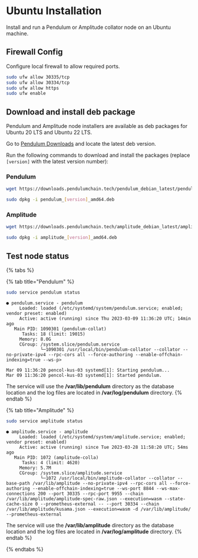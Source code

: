 # Ubuntu Installation

Install and run a Pendulum or Amplitude collator node on an Ubuntu machine.

## Firewall Config

Configure local firewall to allow required ports.

```bash
sudo ufw allow 30335/tcp
sudo ufw allow 30334/tcp
sudo ufw allow https
sudo ufw enable
```

## Download and install deb package

Pendulum and Amplitude node installers are available as deb packages for Ubuntu 20 LTS and Ubuntu 22 LTS.

Go to [Pendulum Downloads](https://downloads.pendulumchain.tech/index.html) and locate the latest deb version.

Run the following commands to download and install the packages (replace `[version]` with the latest version number):

### Pendulum

```bash
wget https://downloads.pendulumchain.tech/pendulum_debian_latest/pendulum_[version]_amd64.deb
```
```bash
sudo dpkg -i pendulum_[version]_amd64.deb
```

### Amplitude

```bash
wget https://downloads.pendulumchain.tech/amplitude_debian_latest/amplitude_[version]_amd64.deb
```
```bash
sudo dpkg -i amplitude_[version]_amd64.deb
```

## Test node status

{% tabs %}

{% tab title="Pendulum" %}
```bash
sudo service pendulum status
```
```
● pendulum.service - pendulum
     Loaded: loaded (/etc/systemd/system/pendulum.service; enabled; vendor preset: enabled)
     Active: active (running) since Thu 2023-03-09 11:36:20 UTC; 14min ago
   Main PID: 1090301 (pendulum-collat)
      Tasks: 18 (limit: 19015)
     Memory: 8.0G
     CGroup: /system.slice/pendulum.service
             └─1090301 /usr/local/bin/pendulum-collator --collator --no-private-ipv4 --rpc-cors all --force-authoring --enable-offchain-indexing=true --ws-p>

Mar 09 11:36:20 pencol-kus-03 systemd[1]: Starting pendulum...
Mar 09 11:36:20 pencol-kus-03 systemd[1]: Started pendulum.
```

The service will use the **/var/lib/pendulum** directory as the database location and the log files are located in **/var/log/pendulum** directory.
{% endtab %}

{% tab title="Amplitude" %}
```bash
sudo service amplitude status
```
```
● amplitude.service - amplitude
     Loaded: loaded (/etc/systemd/system/amplitude.service; enabled; vendor preset: enabled)
     Active: active (running) since Tue 2023-03-28 11:58:20 UTC; 54ms ago
   Main PID: 1072 (amplitude-colla)
      Tasks: 4 (limit: 4620)
     Memory: 5.7M
     CGroup: /system.slice/amplitude.service
             └─1072 /usr/local/bin/amplitude-collator --collator --base-path /var/lib/amplitude --no-private-ipv4 --rpc-cors all --force-authoring --enable-offchain-indexing=true --ws-port 8844 --ws-max-connections 200 --port 30335 --rpc-port 9955 --chain /var/lib/amplitude/amplitude-spec-raw.json --execution=wasm --state-cache-size 0 --prometheus-external -- --port 30334 --chain /var/lib/amplitude/kusama.json --execution=wasm -d /var/lib/amplitude/ --prometheus-external
```

The service will use the **/var/lib/amplitude** directory as the database location and the log files are located in **/var/log/amplitude** directory.
{% endtab %}

{% endtabs %}
